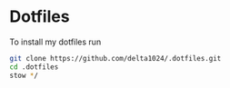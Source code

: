 # Dotfiles

To install my dotfiles run 

```sh
git clone https://github.com/delta1024/.dotfiles.git
cd .dotfiles
stow */
```
